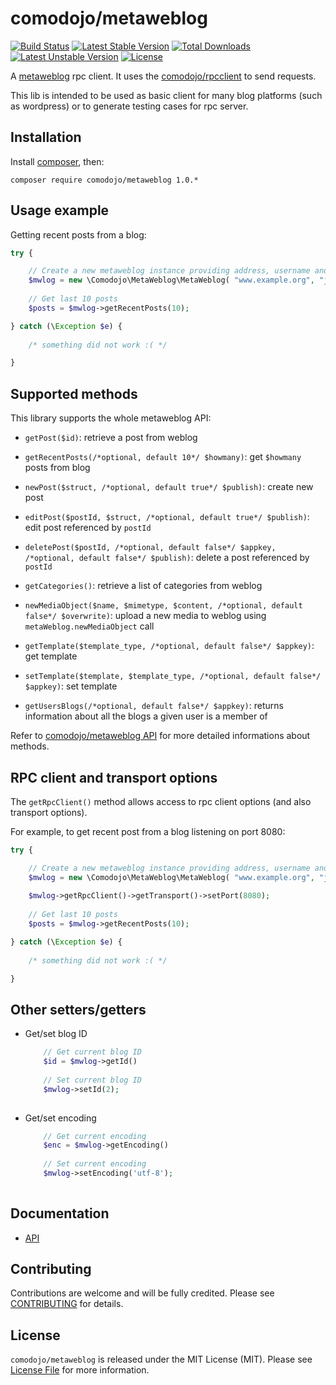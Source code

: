 # comodojo/metaweblog

[![Build Status](https://api.travis-ci.org/comodojo/metaweblog.png)](http://travis-ci.org/comodojo/metaweblog) [![Latest Stable Version](https://poser.pugx.org/comodojo/metaweblog/v/stable)](https://packagist.org/packages/comodojo/metaweblog) [![Total Downloads](https://poser.pugx.org/comodojo/metaweblog/downloads)](https://packagist.org/packages/comodojo/metaweblog) [![Latest Unstable Version](https://poser.pugx.org/comodojo/metaweblog/v/unstable)](https://packagist.org/packages/comodojo/metaweblog) [![License](https://poser.pugx.org/comodojo/metaweblog/license)](https://packagist.org/packages/comodojo/metaweblog)

A [metaweblog](http://xmlrpc.scripting.com/metaWeblogApi.html) rpc client. It uses the [comodojo/rpcclient](https://github.com/comodojo/rpcclient) to send requests.

This lib is intended to be used as basic client for many blog platforms (such as wordpress) or to generate testing cases for rpc server.

## Installation

Install [composer](https://getcomposer.org/), then:

`` composer require comodojo/metaweblog 1.0.* ``

## Usage example

Getting recent posts from a blog:

```php
try {

    // Create a new metaweblog instance providing address, username and password
    $mwlog = new \Comodojo\MetaWeblog\MetaWeblog( "www.example.org", "john", "doe" );
    
    // Get last 10 posts
    $posts = $mwlog->getRecentPosts(10);

} catch (\Exception $e) {
	
	/* something did not work :( */

}

```

## Supported methods

This library supports the whole metaweblog API:

- `getPost($id)`: retrieve a post from weblog

- `getRecentPosts(/*optional, default 10*/ $howmany)`: get `$howmany` posts from blog
 
- `newPost($struct, /*optional, default true*/ $publish)`: create new post

- `editPost($postId, $struct, /*optional, default true*/ $publish)`: edit post referenced by `postId`

- `deletePost($postId, /*optional, default false*/ $appkey, /*optional, default false*/ $publish)`: delete a post referenced by `postId`

- `getCategories()`: retrieve a list of categories from weblog

- `newMediaObject($name, $mimetype, $content, /*optional, default false*/ $overwrite)`: upload a new media to weblog using `metaWeblog.newMediaObject` call

- `getTemplate($template_type, /*optional, default false*/ $appkey)`: get template

- `setTemplate($template, $template_type, /*optional, default false*/ $appkey)`: set template

- `getUsersBlogs(/*optional, default false*/ $appkey)`: returns information about all the blogs a given user is a member of

Refer to [comodojo/metaweblog API](http://api.comodojo.org/libs/Comodojo/MetaWeblog/MetaWeblog.html) for more detailed informations about methods.

## RPC client and transport options

The `getRpcClient()` method allows access to rpc client options (and also transport options).

For example, to get recent post from a blog listening on port 8080:

```php
try {

    // Create a new metaweblog instance providing address, username and password
    $mwlog = new \Comodojo\MetaWeblog\MetaWeblog( "www.example.org", "john", "doe" );
    
    $mwlog->getRpcClient()->getTransport()->setPort(8080);
    
    // Get last 10 posts
    $posts = $mwlog->getRecentPosts(10);

} catch (\Exception $e) {
	
	/* something did not work :( */

}

```

## Other setters/getters

- Get/set blog ID

    ```php
        // Get current blog ID
        $id = $mwlog->getId()
        
        // Set current blog ID
        $mwlog->setId(2);
        
    ```

- Get/set encoding 

    ```php
        // Get current encoding
        $enc = $mwlog->getEncoding()
        
        // Set current encoding
        $mwlog->setEncoding('utf-8');
        
    ```

## Documentation

- [API](https://api.comodojo.org/libs/Comodojo/MetaWeblog.html)

## Contributing

Contributions are welcome and will be fully credited. Please see [CONTRIBUTING](CONTRIBUTING.md) for details.

## License

`` comodojo/metaweblog `` is released under the MIT License (MIT). Please see [License File](LICENSE) for more information.